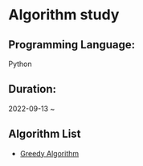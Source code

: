 # Algorithm study

## Programming Language: <br>

Python

## Duration: <br>

2022-09-13 ~

## Algorithm List

- [Greedy Algorithm](./Greedy%20Algorithm/)
